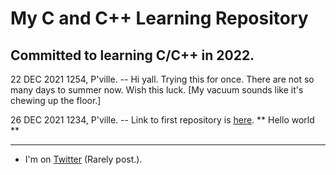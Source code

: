 # My C and C++ Learning Repository
## Committed to learning C/C++ in 2022.

22 DEC 2021 1254, P'ville. -- Hi yall. Trying this for once. There are not so many days to summer now. Wish this luck. [My vacuum sounds like it's chewing up the floor.]

26 DEC 2021 1234, P'ville. -- Link to first repository is [here](https://github.com/yeargin2021/verbose-octo-funicular). \** Hello world \**

---

- I'm on [Twitter](http://www.twitter.com/thesedays2020) \(Rarely post.\).
